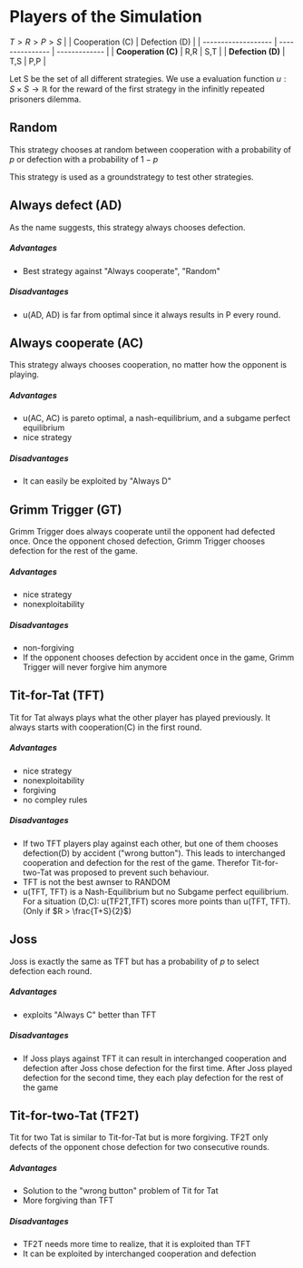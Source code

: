 # Players of the Simulation

$T > R > P > S$
| | Cooperation (C) | Defection (D) |
| ------------------- | --------------- | ------------- |
| **Cooperation (C)** | R,R | S,T |
| **Defection (D)** | T,S | P,P |

Let S be the set of all different strategies.
We use a evaluation function $u: S \times S \rightarrow \mathbb{R}$ for the reward of the first strategy in the infinitly repeated prisoners dilemma.

## Random

This strategy chooses at random between cooperation with a probability of $p$ or defection with a probability of $1-p$

This strategy is used as a groundstrategy to test other strategies.

## Always defect (AD)

As the name suggests, this strategy always chooses defection.

##### Advantages

- Best strategy against "Always cooperate", "Random"

##### Disadvantages

- u(AD, AD) is far from optimal since it always results in P every round.

## Always cooperate (AC)

This strategy always chooses cooperation, no matter how the opponent is playing.

##### Advantages

- u(AC, AC) is pareto optimal, a nash-equilibrium, and a subgame perfect equilibrium
- nice strategy

##### Disadvantages

- It can easily be exploited by "Always D"

## Grimm Trigger (GT)

Grimm Trigger does always cooperate until the opponent had defected once. Once the opponent chosed defection, Grimm Trigger chooses defection for the rest of the game.

##### Advantages

- nice strategy
- nonexploitability

##### Disadvantages

- non-forgiving
- If the opponent chooses defection by accident once in the game, Grimm Trigger will never forgive him anymore

## Tit-for-Tat (TFT)

Tit for Tat always plays what the other player has played previously. It always starts with cooperation(C) in the first round.

##### Advantages

- nice strategy
- nonexploitability
- forgiving
- no compley rules

##### Disadvantages

- If two TFT players play against each other, but one of them chooses defection(D) by accident ("wrong button"). This leads to interchanged cooperation and defection for the rest of the game. Therefor Tit-for-two-Tat was proposed to prevent such behaviour.
- TFT is not the best awnser to RANDOM
- u(TFT, TFT) is a Nash-Equilibrium but no Subgame perfect equilibrium. For a situation (D,C): u(TF2T,TFT) scores more points than u(TFT, TFT). (Only if $R > \frac{T+S}{2}$)

## Joss

Joss is exactly the same as TFT but has a probability of $p$ to select defection each round.

##### Advantages

- exploits "Always C" better than TFT

##### Disadvantages

- If Joss plays against TFT it can result in interchanged cooperation and defection after Joss chose defection for the first time. After Joss played defection for the second time, they each play defection for the rest of the game

## Tit-for-two-Tat (TF2T)

Tit for two Tat is similar to Tit-for-Tat but is more forgiving. TF2T only defects of the opponent chose defection for two consecutive rounds.

##### Advantages

- Solution to the "wrong button" problem of Tit for Tat
- More forgiving than TFT

##### Disadvantages

- TF2T needs more time to realize, that it is exploited than TFT
- It can be exploited by interchanged cooperation and defection

